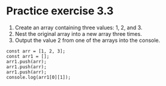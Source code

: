 # Practice exercise 3.3
1. Create an array containing three values: 1, 2, and 3.
2. Nest the original array into a new array three times.
3. Output the value 2 from one of the arrays into the console.

```
const arr = [1, 2, 3];
const arr1 = [];
arr1.push(arr);
arr1.push(arr);
arr1.push(arr);
console.log(arr1[0][1]);
```